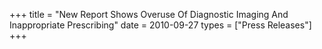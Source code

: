 +++
title = "New Report Shows Overuse Of Diagnostic Imaging And Inappropriate Prescribing"
date = 2010-09-27
types = ["Press Releases"]
+++
